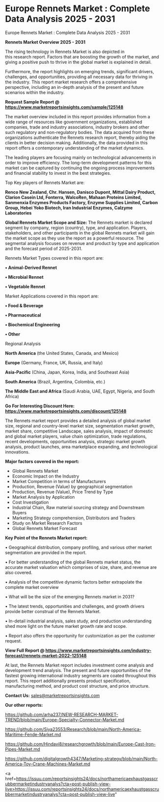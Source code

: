 # Europe Rennets Market : Complete Data Analysis 2025 - 2031
Europe Rennets Market : Complete Data Analysis 2025 - 2031

<Strong> Rennets Market Overview 2025 - 2031</strong>

The rising technology in Rennets Market is also depicted in this research report. Factors that are boosting the growth of the market, and giving a positive push to thrive in the global market is explained in detail.

Furthermore, the report highlights on emerging trends, significant drivers, challenges, and opportunities, providing all necessary data for thriving in the industry. This report market research offers a comprehensive perspective, including an in-depth analysis of the present and future scenarios within the industry.

<strong>Request Sample Report @ <a href=https://www.marketreportsinsights.com/sample/125148>https://www.marketreportsinsights.com/sample/125148</a></strong>

The market overview included in this report provides information from a wide range of resources like government organizations, established companies, trade and industry associations, industry brokers and other such regulatory and non-regulatory bodies. The data acquired from these organizations authenticate the Rennets research report, thereby aiding the clients in better decision making. Additionally, the data provided in this report offers a contemporary understanding of the market dynamics.

The leading players are focusing mainly on technological advancements in order to improve efficiency. The long-term development patterns for this market can be captured by continuing the ongoing process improvements and financial stability to invest in the best strategies.

Top Key players of Rennets Market are:

<strong>Renco New Zealand, Chr. Hansen, Danisco Dupont, Mittal Dairy Product, Clarion Casein Ltd, Fonterra, WalcoRen, Mahaan Proteins Limited, Sanmenxia Enzymes Products Factory, Enzyme Supplies Limited, Carbon Group, Hebei Yoko Biotech, Iran Industrial Enzymes, Calzyme Laboratories</strong>

<strong><b>Global Rennets Market Scope and Size:</b></strong>
The Rennets market is declared segment by company, region (country), type, and application. Players, stakeholders, and other participants in the global Rennets market will gain the market scope as they use the report as a powerful resource. The segmental analysis focuses on revenue and product by type and application and the forecast period of 2025-2031.

Rennets Market Types covered in this report are:

<strong>• Animal-Derived Rennet

• Microbial Rennet

• Vegetable Rennet</strong>

Market Applications covered in this report are:

<strong>• Food & Beverage

• Pharmaceutical

• Biochemical Engineering

• Other</strong> 

Regional Analysis

<strong>North America</strong> (the United States, Canada, and Mexico)

<strong>Europe</strong> (Germany, France, UK, Russia, and Italy)

<strong>Asia-Pacific</strong> (China, Japan, Korea, India, and Southeast Asia)

<strong>South America</strong> (Brazil, Argentina, Colombia, etc.)

<strong>The Middle East and Africa</strong> (Saudi Arabia, UAE, Egypt, Nigeria, and South Africa)

<strong>Go For Interesting Discount Here: <a href=https://www.marketreportsinsights.com/discount/125148>https://www.marketreportsinsights.com/discount/125148</a></strong>

The Rennets market report provides a detailed analysis of global market size, regional and country-level market size, segmentation market growth, market share, competitive Landscape, sales analysis, impact of domestic and global market players, value chain optimization, trade regulations, recent developments, opportunities analysis, strategic market growth analysis, product launches, area marketplace expanding, and technological innovations.

<strong><b>Major factors covered in the report:</b></strong>
<ul>
  <li>Global Rennets Market </li>
  <li>Economic Impact on the Industry</li>
  <li>Market Competition in terms of Manufacturers</li>
  <li>Production, Revenue (Value) by geographical segmentation</li>
  <li>Production, Revenue (Value), Price Trend by Type</li>
  <li>Market Analysis by Application</li>
  <li>Cost Investigation</li>
  <li>Industrial Chain, Raw material sourcing strategy and Downstream Buyers</li>
  <li>Marketing Strategy comprehension, Distributors and Traders</li>
  <li>Study on Market Research Factors</li>
  <li>Global Rennets Market Forecast</li>
</ul>

<strong><b>Key Point of the Rennets Market report:</b></strong>

• Geographical distribution, company profiling, and various other market segmentation are provided in the report.

• For better understanding of the global Rennets market status, the accurate market valuation which comprises of size, share, and revenue are also covered.

• Analysis of the competitive dynamic factors better extrapolate the complete market overview

• What will be the size of the emerging Rennets market in 2031?

• The latest trends, opportunities and challenges, and growth drivers provide better construal of the Rennets Market.

• In-detail industrial analysis, sales study, and production understanding shed more light on the future market growth rate and scope.

• Report also offers the opportunity for customization as per the customer request.

<strong><b>View Full Report @ <a href=https://www.marketreportsinsights.com/industry-forecast/rennets-market-2022-125148>https://www.marketreportsinsights.com/industry-forecast/rennets-market-2022-125148</a></b></strong>


At last, the Rennets Market report includes investment come analysis and development trend analysis. The present and future opportunities of the fastest growing international industry segments are coated throughout this report. This report additionally presents product specification, manufacturing method, and product cost structure, and price structure.

<strong>Contact Us:</strong>
sales@marketreportsinsights.com

<strong>Our other reports:</strong>

<a href=https://github.com/arha237/NEW-RESEARCH-MARKET-TREND/blob/main/Europe-Specialty-Connector-Market.md>https://github.com/arha237/NEW-RESEARCH-MARKET-TREND/blob/main/Europe-Specialty-Connector-Market.md</a>

<a href=https://github.com/Siya23553/Research/blob/main/North-America-Maritime-Fende-Market.md>https://github.com/Siya23553/Research/blob/main/North-America-Maritime-Fende-Market.md</a>

<a href=https://github.com/Hindavi8/researchgrowth/blob/main/Europe-Cast-Iron-Pipes-Market.md>https://github.com/Hindavi8/researchgrowth/blob/main/Europe-Cast-Iron-Pipes-Market.md</a>

<a href=https://github.com/digitalgrowth4347/Marketing-strategy/blob/main/North-America-Toy-Crane-Machines-Market.md>https://github.com/digitalgrowth4347/Marketing-strategy/blob/main/North-America-Toy-Crane-Machines-Market.md</a>

<a href=https://issuu.com/reportsinsights24/docs/northamericaexhaustgasscrubbermarketindustryanalys?cta=post-publish-view-live>https://issuu.com/reportsinsights24/docs/northamericaexhaustgasscrubbermarketindustryanalys?cta=post-publish-view-live</a>"
